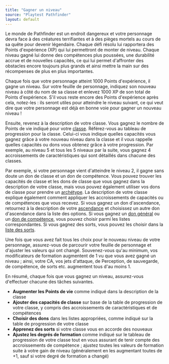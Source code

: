 ```yaml
---
title: "Gagner un niveau"
source: "Playtest Pathfinder"
layout: default
---
```


Le monde de Pathfinder est un endroit dangereux et votre personnage devra face à des créatures terrifiantes et à des pièges mortels au cours de sa quête pour devenir légendaire. Chaque défi résolu lui rapportera des Points d'expérience (XP) qui lui permettront de monter de niveau. Chaque niveau gagné lui donne des compétences plus poussées, une durabilité accrue et de nouvelles capacités, ce qui lui permet d'affronter des obstacles encore toujours plus grands et ainsi mettre la main sur des récompenses de plus en plus importantes.

Chaque fois que votre personnage atteint 1000 Points d'expérience, il gagne un niveau. Sur votre feuille de personnage, indiquez son nouveau niveau à côté du nom de sa classe et enlevez 1000 XP de son total de Points d'expérience. S'il vous reste encore des Points d'expérience après cela, notez-les : ils seront utiles pour atteindre le niveau suivant, ce qui veut dire que votre personnage est déjà en bonne voie pour gagner un nouveau niveau !

Ensuite, revenez à la description de votre classe. Vous gagnez le nombre de Points de vie indiqué pour votre [classe](/ch3-classes/liste-des-classes.html). Référez-vous au tableau de progression pour la classe. Celui-ci vous indique quelles capacités vous gagnez grâce à votre nouveau niveau dans la classe et il vous rappelle quelles capacités ou dons vous obtenez grâce à votre progression. Par exemple, au niveau 5 et tous les 5 niveaux par la suite, vous gagnez 4 accroissements de caractéristiques qui sont détaillés dans chacune des classes.

Par exemple, si votre personnage vient d'atteindre le niveau 2, il gagne sans doute un don de classe et un don de compétence. Vous pouvez trouver les capacités de classe et les dons de classe que vous gagnez dans la description de votre classe, mais vous pouvez également utiliser vos dons de classe pour prendre un [archétype](archétypes.html). La description de votre classe explique également comment appliquer les accroissements de capacités ou de compétences que vous recevez. Si vous gagnez un don d'ascendance, retournez à la description de votre [ascendance](/ch2-ascendances-et-backgrounds/liste-des-ascendances.html) et choisissez un autre don d'ascendance dans la liste des options. Si vous gagnez un [don général](/ch5-dons-généraux/liste-des-dons-généraux.html) ou un [don de compétence](/ch5-dons-généraux/liste-des-dons-de-compétence.html), vous pouvez choisir parmi les listes correspondantes. Si vous gagnez des sorts, vous pouvez les choisir dans la [liste des sorts](/ch7-sorts/liste-des-sorts.html).

Une fois que vous avez fait tous les choix pour le nouveau niveau de votre personnage, assurez-vous de parcourir votre feuille de personnage et d'ajuster les valeurs qui ont changé. Souvenez-vous qu'au minimum, vos modificateurs de formation augmentent de 1 vu que vous avez gagné un niveau ; ainsi, votre CA, vos jets d'attaque, de Perception, de sauvegarde, de compétence, de sorts etc. augmentent tous d'au moins 1.

En résumé, chaque fois que vous gagnez un niveau, assurez-vous d'effectuer chacune des tâches suivantes.

* **Augmenter les Points de vie** comme indiqué dans la description de la classe
* **Ajouter des capacités de classe** sur base de la table de progression de votre classe, y compris des accroissements de caractéristiques et de compétences
* **Choisir des dons** dans les listes appropriées, comme indiqué sur la table de progression de votre classe
* **Apprenez des sorts** si votre classe vous en accorde des nouveaux
* **Ajustez les degrés de formation** comme indiqué sur le tableau de progression de votre classe tout en vous assurant de tenir compte des accroissements de compétence ; ajustez toutes les valeurs de formation suite à votre gain de niveau (généralement en les augmentant toutes de +1, sauf si votre degré de formation a changé)

